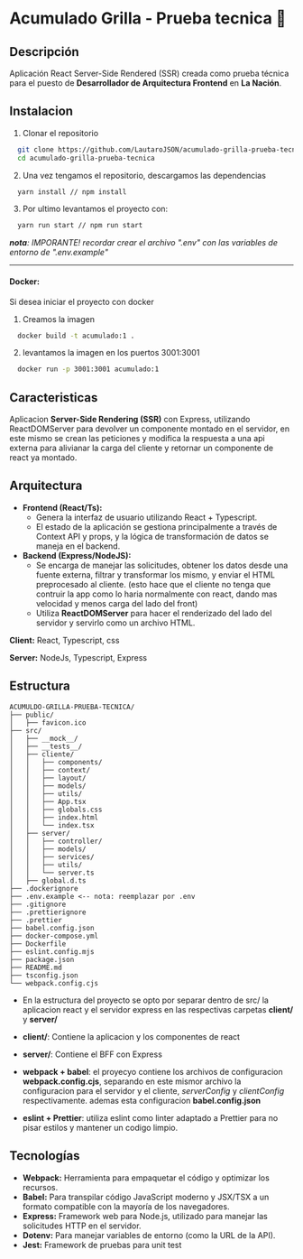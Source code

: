 # Acumulado Grilla - Prueba tecnica 🤺

## Descripción

Aplicación React Server-Side Rendered (SSR) creada como prueba técnica para el puesto de **Desarrollador de Arquitectura Frontend** en **La Nación**.

## Instalacion

1. Clonar el repositorio

```bash
  git clone https://github.com/LautaroJSON/acumulado-grilla-prueba-tecnica.git
  cd acumulado-grilla-prueba-tecnica
```

2. Una vez tengamos el repositorio, descargamos las dependencias

```bash
  yarn install // npm install
```

3. Por ultimo levantamos el proyecto con:

```bash
  yarn run start // npm run start
```

_**nota**: IMPORANTE! recordar crear el archivo ".env" con las variables de entorno de ".env.example"_

---

#### Docker:

Si desea iniciar el proyecto con docker

1. Creamos la imagen

```bash
  docker build -t acumulado:1 .
```

2. levantamos la imagen en los puertos 3001:3001

```bash
  docker run -p 3001:3001 acumulado:1
```

## Caracteristicas

Aplicacion **Server-Side Rendering (SSR)** con Express, utilizando ReactDOMServer para devolver un componente montado en el servidor, en este mismo se crean las peticiones y modifica la respuesta a una api externa para alivianar la carga del cliente y retornar un componente de react ya montado.

## Arquitectura

- **Frontend (React/Ts):**
  - Genera la interfaz de usuario utilizando React + Typescript.
  - El estado de la aplicación se gestiona principalmente a través de Context API y props, y la lógica de transformación de datos se maneja en el backend.
- **Backend (Express/NodeJS):**
  - Se encarga de manejar las solicitudes, obtener los datos desde una fuente externa, filtrar y transformar los mismo, y enviar el HTML preprocesado al cliente. (esto hace que el cliente no tenga que contruir la app como lo haria normalmente con react, dando mas velocidad y menos carga del lado del front)
  - Utiliza **ReactDOMServer** para hacer el renderizado del lado del servidor y servirlo como un archivo HTML.

**Client:** React, Typescript, css

**Server:** NodeJs, Typescript, Express

## Estructura

    ACUMULDO-GRILLA-PRUEBA-TECNICA/
    ├── public/
    │   ├── favicon.ico
    ├── src/
    │   ├── __mock__/
    │   ├── __tests__/
    │   ├── cliente/
    │   │   ├── components/
    │   │   ├── context/
    │   │   ├── layout/
    │   │   ├── models/
    │   │   ├── utils/
    │   │   ├── App.tsx
    │   │   ├── globals.css
    │   │   ├── index.html
    │   │   └── index.tsx
    │   ├── server/
    │   │   ├── controller/
    │   │   ├── models/
    │   │   ├── services/
    │   │   ├── utils/
    │   │   └── server.ts
    │   ├── global.d.ts
    ├── .dockerignore
    ├── .env.example <-- nota: reemplazar por .env
    ├── .gitignore
    ├── .prettierignore
    ├── .prettier
    ├── babel.config.json
    ├── docker-compose.yml
    ├── Dockerfile
    ├── eslint.config.mjs
    ├── package.json
    ├── README.md
    ├── tsconfig.json
    └── webpack.config.cjs

- En la estructura del proyecto se opto por separar dentro de src/ la aplicacion react y el servidor express en las respectivas carpetas **client/** y **server/**

- **client/**: Contiene la aplicacion y los componentes de react
- **server/**: Contiene el BFF con Express

- **webpack + babel**: el proyecyo contiene los archivos de configuracion **webpack.config.cjs**, separando en este mismor archivo la configuracion para el servidor y el cliente, _serverConfig_ y _clientConfig_ respectivamente. ademas esta configuracion **babel.config.json**

- **eslint + Prettier**: utiliza eslint como linter adaptado a Prettier para no pisar estilos y mantener un codigo limpio.

## Tecnologías

- **Webpack:** Herramienta para empaquetar el código y optimizar los recursos.
- **Babel:** Para transpilar código JavaScript moderno y JSX/TSX a un formato compatible con la mayoría de los navegadores.
- **Express:** Framework web para Node.js, utilizado para manejar las solicitudes HTTP en el servidor.
- **Dotenv:** Para manejar variables de entorno (como la URL de la API).
- **Jest:** Framework de pruebas para unit test
